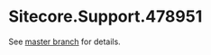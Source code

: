 # Sitecore.Support.478951

See [master branch](https://github.com/sitecoresupport/Sitecore.Support.478951) for details.